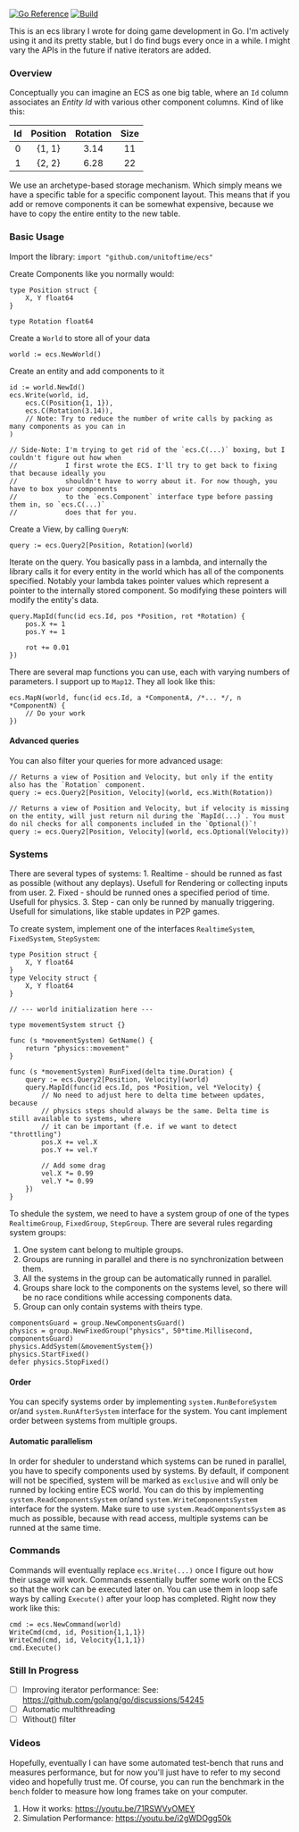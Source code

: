 [![Go Reference](https://pkg.go.dev/badge/github.com/unitoftime/ecs.svg)](https://pkg.go.dev/github.com/unitoftime/ecs)
[![Build](https://github.com/unitoftime/ecs/actions/workflows/build.yml/badge.svg)](https://github.com/unitoftime/ecs/actions/workflows/build.yml)

This is an ecs library I wrote for doing game development in Go. I'm actively using it and its pretty stable, but I do find bugs every once in a while. I might vary the APIs in the future if native iterators are added.

### Overview
Conceptually you can imagine an ECS as one big table, where an `Id` column associates an *Entity Id* with various other component columns. Kind of like this:

| Id | Position | Rotation | Size |
|:--:|:--------:|:--------:|:----:|
| 0  | {1, 1}   | 3.14     | 11   |
| 1  | {2, 2}   | 6.28     | 22   |

We use an archetype-based storage mechanism. Which simply means we have a specific table for a specific component layout. This means that if you add or remove components it can be somewhat expensive, because we have to copy the entire entity to the new table.

### Basic Usage
Import the library: `import "github.com/unitoftime/ecs"`

Create Components like you normally would:
```
type Position struct {
    X, Y float64
}

type Rotation float64
```

Create a `World` to store all of your data
```
world := ecs.NewWorld()
```

Create an entity and add components to it
```
id := world.NewId()
ecs.Write(world, id,
    ecs.C(Position{1, 1}),
    ecs.C(Rotation(3.14)),
    // Note: Try to reduce the number of write calls by packing as many components as you can in
)

// Side-Note: I'm trying to get rid of the `ecs.C(...)` boxing, but I couldn't figure out how when
//            I first wrote the ECS. I'll try to get back to fixing that because ideally you
//            shouldn't have to worry about it. For now though, you have to box your components
//            to the `ecs.Component` interface type before passing them in, so `ecs.C(...)`
//            does that for you.
```

Create a View, by calling `QueryN`:
```
query := ecs.Query2[Position, Rotation](world)
```

Iterate on the query. You basically pass in a lambda, and internally the library calls it for every entity in the world which has all of the components specified. Notably your lambda takes pointer values which represent a pointer to the internally stored component. So modifying these pointers will modify the entity's data.
```
query.MapId(func(id ecs.Id, pos *Position, rot *Rotation) {
    pos.X += 1
    pos.Y += 1

    rot += 0.01
})
```

There are several map functions you can use, each with varying numbers of parameters. I support up to `Map12`. They all look like this:
```
ecs.MapN(world, func(id ecs.Id, a *ComponentA, /*... */, n *ComponentN) {
    // Do your work
})
```

#### Advanced queries
You can also filter your queries for more advanced usage:
```
// Returns a view of Position and Velocity, but only if the entity also has the `Rotation` component.
query := ecs.Query2[Position, Velocity](world, ecs.With(Rotation))

// Returns a view of Position and Velocity, but if velocity is missing on the entity, will just return nil during the `MapId(...)`. You must do nil checks for all components included in the `Optional()`!
query := ecs.Query2[Position, Velocity](world, ecs.Optional(Velocity))
```

### Systems
There are several types of systems:
    1. Realtime - should be runned as fast as possible (without any deplays). Usefull for Rendering or collecting inputs from user.
    2. Fixed - should be runned ones a specified period of time. Usefull for physics.
    3. Step - can only be runned by manually triggering. Usefull for simulations, like stable updates in P2P games.

To create system, implement one of the interfaces `RealtimeSystem`, `FixedSystem`, `StepSystem`:
```
type Position struct {
    X, Y float64
}
type Velocity struct {
    X, Y float64
}

// --- world initialization here ---

type movementSystem struct {}

func (s *movementSystem) GetName() {
    return "physics::movement"
}

func (s *movementSystem) RunFixed(delta time.Duration) {
    query := ecs.Query2[Position, Velocity](world)
    query.MapId(func(id ecs.Id, pos *Position, vel *Velocity) {
        // No need to adjust here to delta time between updates, because
        // physics steps should always be the same. Delta time is still available to systems, where
        // it can be important (f.e. if we want to detect "throttling")
        pos.X += vel.X
        pos.Y += vel.Y

        // Add some drag
        vel.X *= 0.99
        vel.Y *= 0.99
    })
}
```

To shedule the system, we need to have a system group of one of the types `RealtimeGroup`, `FixedGroup`, `StepGroup`. There are several rules regarding system groups:
1. One system cant belong to multiple groups.
2. Groups are running in parallel and there is no synchronization between them. 
3. All the systems in the group can be automatically runned in parallel.
4. Groups share lock to the components on the systems level, so there will be no race conditions while accessing components data.
5. Group can only contain systems with theirs type.

```
componentsGuard = group.NewComponentsGuard()
physics = group.NewFixedGroup("physics", 50*time.Millisecond, componentsGuard)
physics.AddSystem(&movementSystem{})
physics.StartFixed()
defer physics.StopFixed()
```

#### Order
You can specify systems order by implementing `system.RunBeforeSystem` or/and `system.RunAfterSystem` interface for the system. You cant implement order between systems from multiple groups.

#### Automatic parallelism
In order for sheduler to understand which systems can be runed in parallel, you have to specify components used by systems. By default, if component will not be specified, system will be marked as `exclusive` and will only be runned by locking entire ECS world.
You can do this by implementing `system.ReadComponentsSystem` or/and `system.WriteComponentsSystem` interface for the system. Make sure to use `system.ReadComponentsSystem` as much as possible, because with read access, multiple systems can be runned at the same time.

### Commands

Commands will eventually replace `ecs.Write(...)` once I figure out how their usage will work. Commands essentially buffer some work on the ECS so that the work can be executed later on. You can use them in loop safe ways by calling `Execute()` after your loop has completed. Right now they work like this:
```
cmd := ecs.NewCommand(world)
WriteCmd(cmd, id, Position{1,1,1})
WriteCmd(cmd, id, Velocity{1,1,1})
cmd.Execute()
```

### Still In Progress
- [ ] Improving iterator performance: See: https://github.com/golang/go/discussions/54245
- [ ] Automatic multithreading
- [ ] Without() filter

### Videos
Hopefully, eventually I can have some automated test-bench that runs and measures performance, but for now you'll just have to refer to my second video and hopefully trust me. Of course, you can run the benchmark in the `bench` folder to measure how long frames take on your computer.

1. How it works: https://youtu.be/71RSWVyOMEY
2. Simulation Performance: https://youtu.be/i2gWDOgg50k
